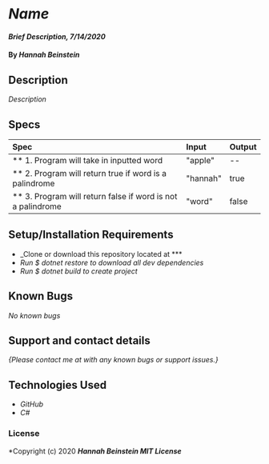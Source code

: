 # _Name_

#### _Brief Description, 7/14/2020_

#### By _**Hannah Beinstein**_

## Description

_Description_

## Specs

| Spec | Input | Output |
| :-------------      | :------------- | :------------- |
| ** 1. Program will take in inputted word | "apple" | -- |
| ** 2. Program will return true if word is a palindrome| "hannah" | true |
| ** 3. Program will return false if word is not a palindrome | "word" | false |

## Setup/Installation Requirements

* _Clone or download this repository located at ***
* _Run $ dotnet restore to download all dev dependencies_
* _Run $ dotnet build to create project_

## Known Bugs

_No known bugs_

## Support and contact details

_{Please contact me at with any known bugs or support issues.}_

## Technologies Used

* _GitHub_
* _C#_

### License

*Copyright (c) 2020 **_Hannah Beinstein MIT License_**